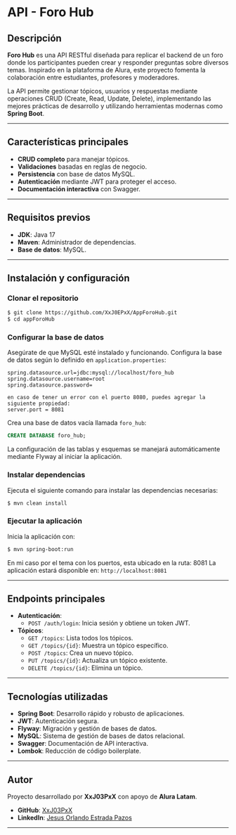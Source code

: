 
# API - Foro Hub

## Descripción
**Foro Hub** es una API RESTful diseñada para replicar el backend de un foro donde los participantes pueden crear y responder preguntas sobre diversos temas. Inspirado en la plataforma de Alura, este proyecto fomenta la colaboración entre estudiantes, profesores y moderadores.

La API permite gestionar tópicos, usuarios y respuestas mediante operaciones CRUD (Create, Read, Update, Delete), implementando las mejores prácticas de desarrollo y utilizando herramientas modernas como **Spring Boot**.

---

## Características principales
- **CRUD completo** para manejar tópicos.
- **Validaciones** basadas en reglas de negocio.
- **Persistencia** con base de datos MySQL.
- **Autenticación** mediante JWT para proteger el acceso.
- **Documentación interactiva** con Swagger.

---

## Requisitos previos
- **JDK**: Java 17
- **Maven**: Administrador de dependencias.
- **Base de datos**: MySQL.

---

## Instalación y configuración

### Clonar el repositorio
```bash
$ git clone https://github.com/XxJ0EPxX/AppForoHub.git
$ cd appForoHub
```

### Configurar la base de datos
Asegúrate de que MySQL esté instalado y funcionando. Configura la base de datos según lo definido en `application.properties`:

```properties
spring.datasource.url=jdbc:mysql://localhost/foro_hub
spring.datasource.username=root
spring.datasource.password=

en caso de tener un error con el puerto 8080, puedes agregar la siguiente propiedad:
server.port = 8081
```

Crea una base de datos vacía llamada `foro_hub`:
```sql
CREATE DATABASE foro_hub;
```
La configuración de las tablas y esquemas se manejará automáticamente mediante Flyway al iniciar la aplicación.

### Instalar dependencias
Ejecuta el siguiente comando para instalar las dependencias necesarias:
```bash
$ mvn clean install
```

### Ejecutar la aplicación
Inicia la aplicación con:
```bash
$ mvn spring-boot:run
```
En mi caso por el tema con los puertos, esta ubicado en la ruta: 8081
La aplicación estará disponible en: `http://localhost:8081`

---

## Endpoints principales
- **Autenticación**:
  - `POST /auth/login`: Inicia sesión y obtiene un token JWT.
- **Tópicos**:
  - `GET /topics`: Lista todos los tópicos.
  - `GET /topics/{id}`: Muestra un tópico específico.
  - `POST /topics`: Crea un nuevo tópico.
  - `PUT /topics/{id}`: Actualiza un tópico existente.
  - `DELETE /topics/{id}`: Elimina un tópico.

---

## Tecnologías utilizadas
- **Spring Boot**: Desarrollo rápido y robusto de aplicaciones.
- **JWT**: Autenticación segura.
- **Flyway**: Migración y gestión de bases de datos.
- **MySQL**: Sistema de gestión de bases de datos relacional.
- **Swagger**: Documentación de API interactiva.
- **Lombok**: Reducción de código boilerplate.

---

## Autor
Proyecto desarrollado por **XxJ03PxX** con apoyo de **Alura Latam**.

- **GitHub**: [XxJ03PxX](https://github.com/XxJ0EPxX)
- **LinkedIn**: [Jesus Orlando Estrada Pazos](https://www.linkedin.com/in/jesus-orlando-estrada-pazos-162678315/)

---